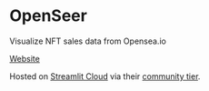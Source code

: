 # OpenSeer
Visualize NFT sales data from Opensea.io

[Website](https://share.streamlit.io/h4estu/openseer/main/openseer.py)

Hosted on [Streamlit Cloud](https://docs.streamlit.io/en/stable/deploy_streamlit_app.html?utm_medium=email&_hsmi=129999626&_hsenc=p2ANqtz-9IZ1idBA3_ymQnu5s_RJyX_bPsnOEz5PmoI0qtMmySs2w_XK4XtLC9bA2tvt4rm2x27J73zg_I6n5awjiAwxcc4SbgNg&utm_content=129999626&utm_source=hs_automation) via their [community tier](https://forms.streamlit.io/community-sign-up).
